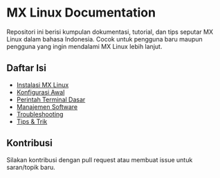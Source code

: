 # MX Linux Documentation

Repositori ini berisi kumpulan dokumentasi, tutorial, dan tips seputar MX Linux dalam bahasa Indonesia. Cocok untuk pengguna baru maupun pengguna yang ingin mendalami MX Linux lebih lanjut.

## Daftar Isi
- [Instalasi MX Linux](docs/instalasi.md)
- [Konfigurasi Awal](docs/konfigurasi.md)
- [Perintah Terminal Dasar](docs/perintah-terminal.md)
- [Manajemen Software](docs/software.md)
- [Troubleshooting](docs/troubleshooting.md)
- [Tips & Trik](docs/tips.md)

## Kontribusi
Silakan kontribusi dengan pull request atau membuat issue untuk saran/topik baru.
